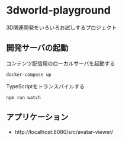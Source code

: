 # 3dworld-playground

3D関連開発をいろいろお試しするプロジェクト

## 開発サーバの起動

コンテンツ配信用のローカルサーバを起動する

```
docker-compose up
```

TypeScriptをトランスパイルする

```
npm run watch
```

## アプリケーション

- http://localhost:8080/src/avatar-viewer/
